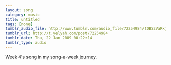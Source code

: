 ```yaml
---
layout: song
category: music
title: untitled
tags: [none]
tumblr_audio_file: http://www.tumblr.com/audio_file/72254984/tOBS2VaRkj0kzygb8e82L1Vt
tumblr_url: http://t.yelyah.com/post/72254984
tumblr_date: Thu, 22 Jan 2009 00:22:14
tumblr_type: audio
---
```

Week 4's song in my song-a-week journey.

